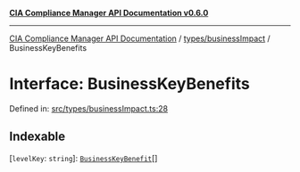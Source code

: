 [**CIA Compliance Manager API Documentation v0.6.0**](../../../README.md)

***

[CIA Compliance Manager API Documentation](../../../modules.md) / [types/businessImpact](../README.md) / BusinessKeyBenefits

# Interface: BusinessKeyBenefits

Defined in: [src/types/businessImpact.ts:28](https://github.com/Hack23/cia-compliance-manager/blob/32fe683007dd7fe1aa6b244d2353e60fab4f51de/src/types/businessImpact.ts#L28)

## Indexable

\[`levelKey`: `string`\]: [`BusinessKeyBenefit`](../type-aliases/BusinessKeyBenefit.md)[]
